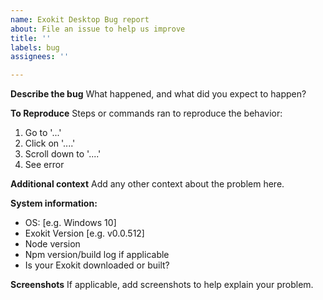```yaml
---
name: Exokit Desktop Bug report
about: File an issue to help us improve
title: ''
labels: bug
assignees: ''

---
```


**Describe the bug**
 What happened, and what did you expect to happen?
 
**To Reproduce**
Steps or commands ran to reproduce the behavior:
1. Go to '...'
2. Click on '....'
3. Scroll down to '....'
4. See error

**Additional context**
Add any other context about the problem here.

**System information:**
 - OS: [e.g. Windows 10]
 - Exokit Version [e.g. v0.0.512]
 - Node version
 - Npm version/build log if applicable
 - Is your Exokit downloaded or built?




**Screenshots**
If applicable, add screenshots to help explain your problem.
